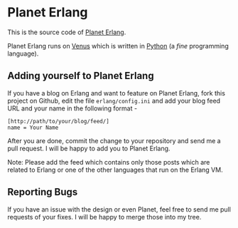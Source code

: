 Planet Erlang
==============

This is the source code of [Planet Erlang](http://www.planeterlang.com).

Planet Erlang runs on [Venus](http://intertwingly.net/code/venus/) which is
written in [Python](http://python.org/) (a *fine* programming language).


Adding yourself to Planet Erlang
---------------------------------

If you have a blog on Erlang and want to feature on Planet Erlang,
fork this project on Github, edit the file `erlang/config.ini` and
add your blog feed URL and your name in the following format -

    [http://path/to/your/blog/feed/]
    name = Your Name

After you are done, commit the change to your repository and send me a
pull request. I will be happy to add you to Planet Erlang.

Note: Please add the feed which contains only those posts which are
related to Erlang or one of the other languages that run on the Erlang VM.

Reporting Bugs
--------------

If you have an issue with the design or even Planet, feel free to send
me pull requests of your fixes. I will be happy to  merge those into
my tree.
